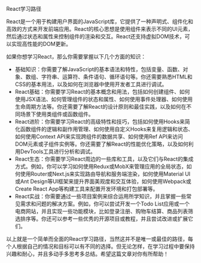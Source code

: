 React学习路径

React是一个用于构建用户界面的JavaScript库，它提供了一种声明式、组件化和高效的方式来开发前端应用。React的核心思想是使用组件来表示不同的UI元素，然后通过状态和属性来控制组件的渲染和交互。React还支持虚拟DOM技术，可以实现高性能的DOM更新。

如果你想学习React，那么你需要掌握以下几个方面的知识：

- 基础知识：你需要了解JavaScript的基本语法和特性，包括变量、函数、对象、数组、字符串、运算符、条件语句、循环语句等。你还需要熟悉HTML和CSS的基本用法，以及如何在浏览器中使用开发者工具进行调试。
- React基础：你需要学习React的基本概念和用法，包括如何创建组件、如何使用JSX语法、如何管理组件的状态和属性、如何使用事件处理器、如何使用生命周期方法等。你还需要了解React的设计原则和最佳实践，以及如何在不同场景下使用类组件或函数组件。
- React进阶：你需要学习React的高级特性和技巧，包括如何使用Hooks来简化函数组件的逻辑和副作用管理、如何使用自定义Hooks来复用逻辑和状态、如何使用Context API来实现跨组件的数据共享、如何使用Ref API来访问DOM元素或子组件实例等。你还需要了解React的性能优化策略，以及如何利用DevTools工具进行分析和调试。
- React生态：你需要学习React周边的一些库和工具，以及它们与React的集成方式。例如，你可以学习如何使用Redux或MobX来管理应用的全局状态，如何使用Router或Next.js来实现路由导航和服务端渲染，如何使用Material UI或Ant Design等UI框架来提升界面美观度和交互体验，如何使用Webpack或Create React App等构建工具来配置开发环境和打包部署等。
- React实战：你需要通过一些项目案例来综合运用所学知识，并且掌握一些常见需求和问题的解决方案。例如，你可以尝试开发一个Todo List应用或一个电商网站，并且实现一些功能模块，比如登录注册、购物车结算、商品列表筛选排序等。你还可以参考一些优秀的开源项目或教程，并且尝试改进或扩展它们。

以上就是一个简单而全面的React学习路径，当然这并不是唯一或最佳的路径，每个人根据自己的情况和目标可以有不同的选择。但无论怎样，在学习过程中要保持兴趣和耐心，并且多动手多思考多总结。希望这篇文章对你有所帮助！